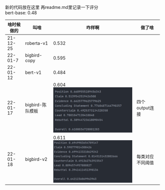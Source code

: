 新的代码放在这里 再readme.md里记录一下评分  
bert-base: 0.48

| 啥时候做的 | 叫啥           | 咋样啊                          | 做了啥        |
| ------ |--------------|------------------------------|------------|
| 21-12-25 | roberta-v1   | 0.532                        ||
| 22-01-7 | bigbird-copy | 0.595                        ||
| 22-01-12 | bert-v1      | 0.484                        ||
 |22-01-17 | bigbird-陈队模板 | 0.604![img.png](img.png)     | 四个output连接 ||
|22-01-18| bigbird-v2| 0.611![img_1.png](img_1.png) | 每类对应不同阈值   ||
